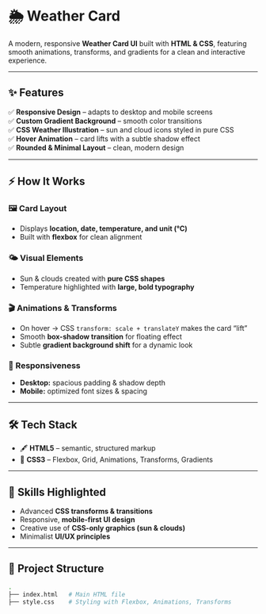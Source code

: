 # 🌦️ Weather Card

A modern, responsive **Weather Card UI** built with **HTML & CSS**, featuring smooth animations, transforms, and gradients for a clean and interactive experience.

---

## ✨ Features

✅ **Responsive Design** – adapts to desktop and mobile screens  
✅ **Custom Gradient Background** – smooth color transitions  
✅ **CSS Weather Illustration** – sun and cloud icons styled in pure CSS  
✅ **Hover Animation** – card lifts with a subtle shadow effect  
✅ **Rounded & Minimal Layout** – clean, modern design  

---

## ⚡ How It Works

### 🖼️ Card Layout
- Displays **location, date, temperature, and unit (°C)**  
- Built with **flexbox** for clean alignment  

### 🌤️ Visual Elements
- Sun & clouds created with **pure CSS shapes**  
- Temperature highlighted with **large, bold typography**  

### 🎬 Animations & Transforms
- On hover → CSS `transform: scale + translateY` makes the card “lift”  
- Smooth **box-shadow transition** for floating effect  
- Subtle **gradient background shift** for a dynamic look  

### 📱 Responsiveness
- **Desktop:** spacious padding & shadow depth  
- **Mobile:** optimized font sizes & spacing  

---

## 🛠️ Tech Stack

- 🖋 **HTML5** – semantic, structured markup  
- 🎨 **CSS3** – Flexbox, Grid, Animations, Transforms, Gradients  

---

## 🎯 Skills Highlighted

- Advanced **CSS transforms & transitions**  
- Responsive, **mobile-first UI design**  
- Creative use of **CSS-only graphics (sun & clouds)**  
- Minimalist **UI/UX principles**  

---

## 📂 Project Structure

```bash
.
├── index.html   # Main HTML file
├── style.css    # Styling with Flexbox, Animations, Transforms
